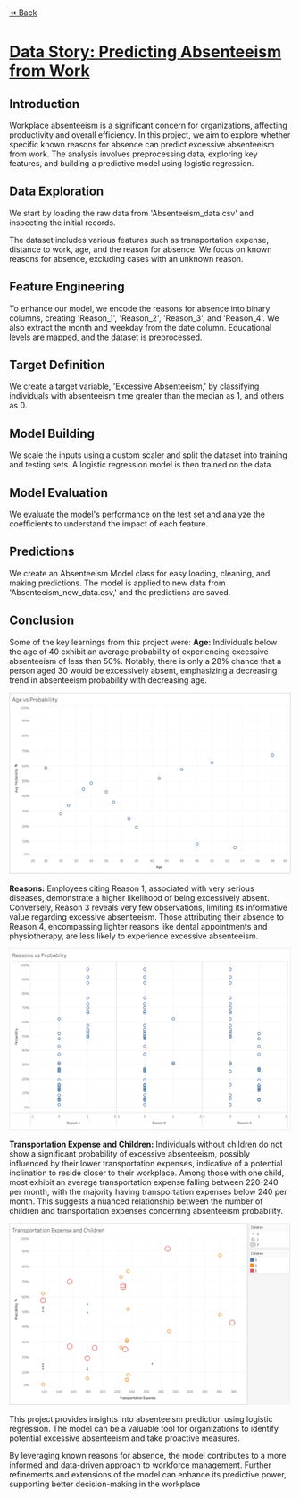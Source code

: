 [⏪ Back](./)

# [Data Story: Predicting Absenteeism from Work](./Absenteeism_Final.ipynb)

## Introduction

Workplace absenteeism is a significant concern for organizations, affecting productivity and overall efficiency. In this project, we aim to explore whether specific known reasons for absence can predict excessive absenteeism from work. The analysis involves preprocessing data, exploring key features, and building a predictive model using logistic regression.

## Data Exploration

We start by loading the raw data from 'Absenteeism_data.csv' and inspecting the initial records.

The dataset includes various features such as transportation expense, distance to work, age, and the reason for absence. We focus on known reasons for absence, excluding cases with an unknown reason.

## Feature Engineering

To enhance our model, we encode the reasons for absence into binary columns, creating 'Reason_1', 'Reason_2', 'Reason_3', and 'Reason_4'. We also extract the month and weekday from the date column. Educational levels are mapped, and the dataset is preprocessed.

## Target Definition

We create a target variable, 'Excessive Absenteeism,' by classifying individuals with absenteeism time greater than the median as 1, and others as 0.

## Model Building

We scale the inputs using a custom scaler and split the dataset into training and testing sets. A logistic regression model is then trained on the data.

## Model Evaluation

We evaluate the model's performance on the test set and analyze the coefficients to understand the impact of each feature.

## Predictions

We create an Absenteeism Model class for easy loading, cleaning, and making predictions. The model is applied to new data from 'Absenteeism_new_data.csv,' and the predictions are saved.

## Conclusion

Some of the key learnings from this project were:
**Age:**
Individuals below the age of 40 exhibit an average probability of experiencing excessive absenteeism of less than 50%. Notably, there is only a 28% chance that a person aged 30 would be excessively absent, emphasizing a decreasing trend in absenteeism probability with decreasing age.

![1](./assets/images/agevsprobability.png)

**Reasons:**
Employees citing Reason 1, associated with very serious diseases, demonstrate a higher likelihood of being excessively absent. Conversely, Reason 3 reveals very few observations, limiting its informative value regarding excessive absenteeism. Those attributing their absence to Reason 4, encompassing lighter reasons like dental appointments and physiotherapy, are less likely to experience excessive absenteeism.

![2](./assets/images/reasonsvsprobability.png)

**Transportation Expense and Children:**
Individuals without children do not show a significant probability of excessive absenteeism, possibly influenced by their lower transportation expenses, indicative of a potential inclination to reside closer to their workplace. Among those with one child, most exhibit an average transportation expense falling between 220-240 per month, with the majority having transportation expenses below 240 per month. This suggests a nuanced relationship between the number of children and transportation expenses concerning absenteeism probability.

![3](./assets/images/transportationexpensechildren.png)

This project provides insights into absenteeism prediction using logistic regression. The model can be a valuable tool for organizations to identify potential excessive absenteeism and take proactive measures.

By leveraging known reasons for absence, the model contributes to a more informed and data-driven approach to workforce management. Further refinements and extensions of the model can enhance its predictive power, supporting better decision-making in the workplace
